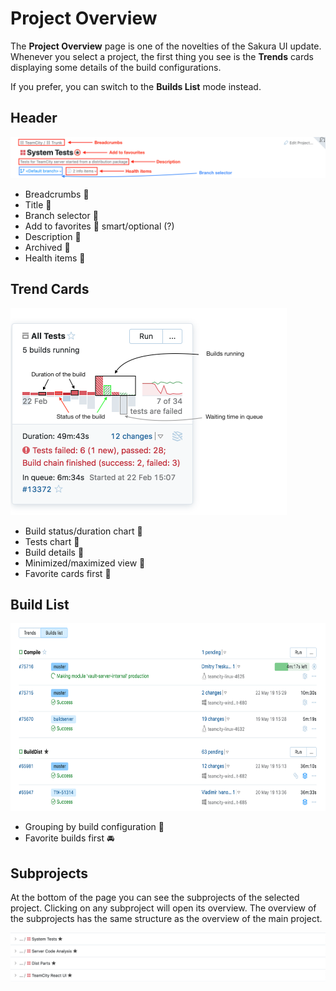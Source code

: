# Project Overview
The __Project Overview__ page is one of the novelties of the Sakura UI update. Whenever you select a project, the first thing you see is the __Trends__ cards displaying some details of the build configurations.

If you prefer, you can switch to the __Builds List__ mode instead.

## Header

<img src="Images/project_overview_header.png">

* Breadcrumbs  :checkered_flag:
* Title :checkered_flag:
* Branch selector :checkered_flag:
* Add to favorites :checkered_flag:	smart/optional (?)
* Description :checkered_flag:
* Archived :checkered_flag:
* Health items :checkered_flag:

## Trend Cards

<img height="331" width="442" src="Images/project_overview_card.png">

* Build status/duration chart :checkered_flag:
* Tests chart :checkered_flag:
* Build details :checkered_flag:
* Minimized/maximized view :checkered_flag:
* Favorite cards first :checkered_flag:

## Build List

<img height="300" width="673" src="Images/build_list.png">

* Grouping by build configuration :checkered_flag:
* Favorite builds first :oncoming_automobile:

## Subprojects

At the bottom of the page you can see the subprojects of the selected project. Clicking on any subproject will open its overview.
The overview of the subprojects has the same structure as the overview of the main project.

<img src="https://github.com/JetBrains/teamcity-roadmap/blob/master/Images/subprojects.png">
